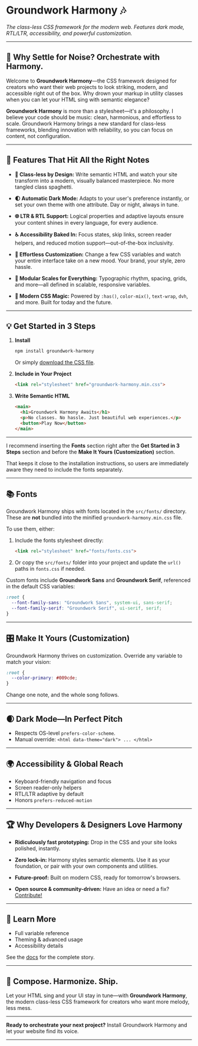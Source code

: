 # Groundwork Harmony 🎶

_The class-less CSS framework for the modern web. Features dark mode, RTL/LTR, accessibility, and powerful customization._

---

## 🎤 Why Settle for Noise? Orchestrate with Harmony.

Welcome to **Groundwork Harmony**—the CSS framework designed for creators who want their web projects to look striking,
modern, and accessible right out of the box. Why drown your markup in utility classes when you can let your HTML sing
with semantic elegance?

**Groundwork Harmony** is more than a stylesheet—it's a philosophy. I believe your code should be music: clean,
harmonious, and effortless to scale. Groundwork Harmony brings a new standard for class-less frameworks, blending
innovation with reliability, so you can focus on content, not configuration.

---

## 🚀 Features That Hit All the Right Notes

- **🎷 Class-less by Design:**
  Write semantic HTML and watch your site transform into a modern, visually balanced masterpiece. No more tangled class spaghetti.

- **🌓 Automatic Dark Mode:**
  Adapts to your user's preference instantly, or set your own theme with one attribute. Day or night, always in tune.

- **🌐 LTR & RTL Support:**
  Logical properties and adaptive layouts ensure your content shines in every language, for every audience.

- **♿ Accessibility Baked In:**
  Focus states, skip links, screen reader helpers, and reduced motion support—out-of-the-box inclusivity.

- **🎨 Effortless Customization:**
  Change a few CSS variables and watch your entire interface take on a new mood. Your brand, your style, zero hassle.

- **📏 Modular Scales for Everything:**
  Typographic rhythm, spacing, grids, and more—all defined in scalable, responsive variables.

- **🧠 Modern CSS Magic:**
  Powered by `:has()`, `color-mix()`, `text-wrap`, `dvh`, and more. Built for today and the future.

---

## 💡 Get Started in 3 Steps

1. **Install**
   ```sh
   npm install groundwork-harmony
   ```
   Or simply [download the CSS file](./dist/groundwork-harmony.min.css).

2. **Include in Your Project**
   ```html
   <link rel="stylesheet" href="groundwork-harmony.min.css">
   ```

3. **Write Semantic HTML**
   ```html
   <main>
     <h1>Groundwork Harmony Awaits</h1>
     <p>No classes. No hassle. Just beautiful web experiences.</p>
     <button>Play Now</button>
   </main>
   ```

---

I recommend inserting the **Fonts** section right after the **Get Started in 3 Steps** section and before the **Make It Yours (Customization)** section.

That keeps it close to the installation instructions, so users are immediately aware they need to include the fonts separately.

---

## 📚 Fonts

Groundwork Harmony ships with fonts located in the `src/fonts/` directory.
These are **not** bundled into the minified `groundwork-harmony.min.css` file.

To use them, either:

1. Include the fonts stylesheet directly:

   ```html
   <link rel="stylesheet" href="fonts/fonts.css">
   ```

2. Or copy the `src/fonts/` folder into your project and update the `url()` paths in `fonts.css` if needed.

Custom fonts include **Groundwork Sans** and **Groundwork Serif**, referenced in the default CSS variables:

```css
:root {
  --font-family-sans: "Groundwork Sans", system-ui, sans-serif;
  --font-family-serif: "Groundwork Serif", ui-serif, serif;
}
```

---

## 🎛️ Make It Yours (Customization)

Groundwork  Harmony thrives on customization. Override any variable to match your vision:

```css
:root {
  --color-primary: #009cde;
}
```

Change one note, and the whole song follows.

---

## 🌒 Dark Mode—In Perfect Pitch

- Respects OS-level `prefers-color-scheme`.
- Manual override:
  `<html data-theme="dark"> ... </html>`

---

## 🌍 Accessibility & Global Reach

- Keyboard-friendly navigation and focus
- Screen reader-only helpers
- RTL/LTR adaptive by default
- Honors `prefers-reduced-motion`

---

## 🏆 Why Developers & Designers Love Harmony

- **Ridiculously fast prototyping:**
  Drop in the CSS and your site looks polished, instantly.

- **Zero lock-in:**
  Harmony styles semantic elements. Use it as your foundation, or pair with your own components and utilities.

- **Future-proof:**
  Built on modern CSS, ready for tomorrow's browsers.

- **Open source & community-driven:**
  Have an idea or need a fix? [Contribute!](https://github.com/IbentaLab/groundwork_harmony)

---

## 📖 Learn More

- Full variable reference
- Theming & advanced usage
- Accessibility details

See the [docs](./docs/index.md) for the complete story.

---

## 🎹 Compose. Harmonize. Ship.

Let your HTML sing and your UI stay in tune—with **Groundwork Harmony**, the modern class-less CSS framework for
creators who want more melody, less mess.

---

**Ready to orchestrate your next project?**
Install Groundwork Harmony and let your website find its voice.

---
